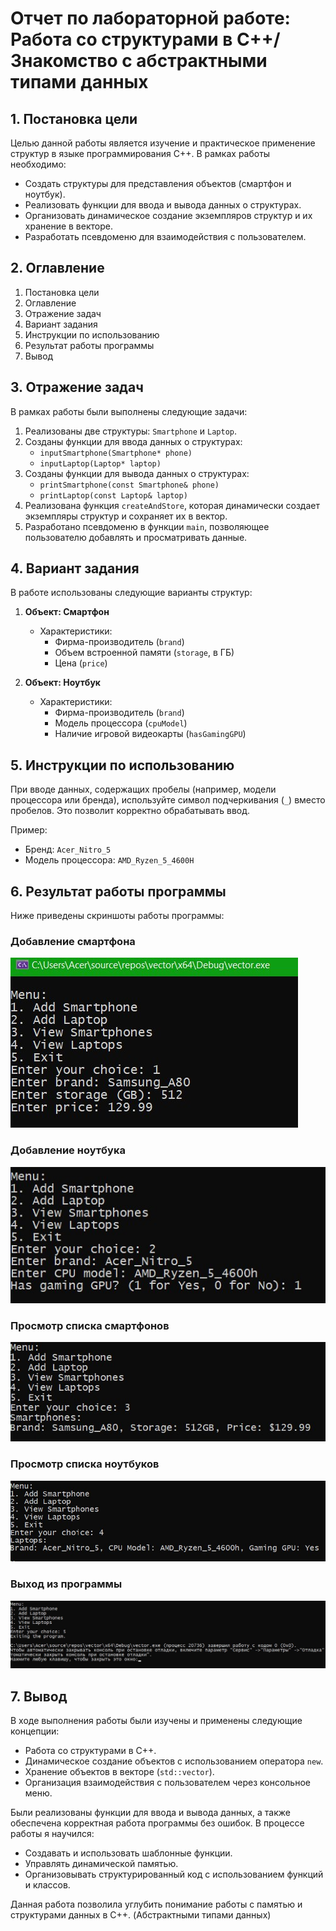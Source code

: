 # Отчет по лабораторной работе: Работа со структурами в C++/Знакомство с абстрактными типами данных

## 1. Постановка цели
Целью данной работы является изучение и практическое применение структур в языке программирования C++. В рамках работы необходимо:
- Создать структуры для представления объектов (смартфон и ноутбук).
- Реализовать функции для ввода и вывода данных о структурах.
- Организовать динамическое создание экземпляров структур и их хранение в векторе.
- Разработать псевдоменю для взаимодействия с пользователем.

## 2. Оглавление
1. Постановка цели
2. Оглавление
3. Отражение задач
4. Вариант задания
5. Инструкции по использованию
6. Результат работы программы
7. Вывод

## 3. Отражение задач
В рамках работы были выполнены следующие задачи:
1. Реализованы две структуры: `Smartphone` и `Laptop`.
2. Созданы функции для ввода данных о структурах:
   - `inputSmartphone(Smartphone* phone)`
   - `inputLaptop(Laptop* laptop)`
3. Созданы функции для вывода данных о структурах:
   - `printSmartphone(const Smartphone& phone)`
   - `printLaptop(const Laptop& laptop)`
4. Реализована функция `createAndStore`, которая динамически создает экземпляры структур и сохраняет их в вектор.
5. Разработано псевдоменю в функции `main`, позволяющее пользователю добавлять и просматривать данные.

## 4. Вариант задания
В работе использованы следующие варианты структур:
1. **Объект: Смартфон**
   - Характеристики:
     - Фирма-производитель (`brand`)
     - Объем встроенной памяти (`storage`, в ГБ)
     - Цена (`price`)

2. **Объект: Ноутбук**
   - Характеристики:
     - Фирма-производитель (`brand`)
     - Модель процессора (`cpuModel`)
     - Наличие игровой видеокарты (`hasGamingGPU`)

## 5. Инструкции по использованию
При вводе данных, содержащих пробелы (например, модели процессора или бренда), используйте символ подчеркивания (`_`) вместо пробелов. Это позволит корректно обрабатывать ввод.

Пример:
- Бренд: `Acer_Nitro_5`
- Модель процессора: `AMD_Ryzen_5_4600H`

## 6. Результат работы программы
Ниже приведены скриншоты работы программы:

### Добавление смартфона
![Добавление смартфона](https://github.com/ternopolskiy/vectors/blob/main/images/add_smartphone.jpg)

### Добавление ноутбука
![Добавление ноутбука](https://github.com/ternopolskiy/vectors/blob/main/images/add_laptop.jpg)

### Просмотр списка смартфонов
![Просмотр смартфонов](https://github.com/ternopolskiy/vectors/blob/main/images/smartphone_check.jpg)

### Просмотр списка ноутбуков
![Просмотр ноутбуков](https://github.com/ternopolskiy/vectors/blob/main/images/check_laptop.jpg)

### Выход из программы
![Выход из программы](https://github.com/ternopolskiy/vectors/blob/main/images/exit.jpg)

## 7. Вывод
В ходе выполнения работы были изучены и применены следующие концепции:
- Работа со структурами в C++.
- Динамическое создание объектов с использованием оператора `new`.
- Хранение объектов в векторе (`std::vector`).
- Организация взаимодействия с пользователем через консольное меню.

Были реализованы функции для ввода и вывода данных, а также обеспечена корректная работа программы без ошибок. В процессе работы я научился:
- Создавать и использовать шаблонные функции.
- Управлять динамической памятью.
- Организовывать структурированный код с использованием функций и классов.

Данная работа позволила углубить понимание работы с памятью и структурами данных в C++. (Абстрактными типами данных)
